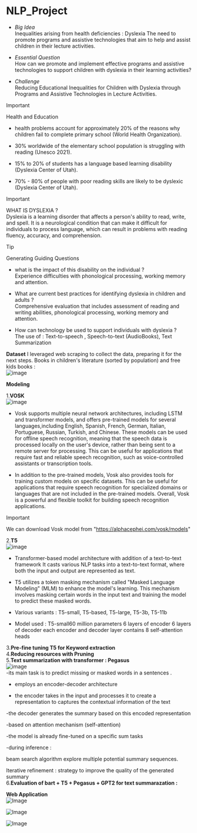 # NLP_Project
* *Big Idea* <br/>
Inequalities arising from health deficiencies : Dyslexia
The need to promote programs and assistive technologies that aim to help and assist children in their lecture activities.

* *Essential Question* <br/>
How can we promote and implement effective programs and assistive technologies to support children with dyslexia in their learning activities?

* *Challenge* <br/>
Reducing Educational Inequalities for Children with Dyslexia through Programs and Assistive Technologies in Lecture Activities.

> [!IMPORTANT]
> Health and Education

* health problems account for approximately 20% of the reasons why children fail to complete primary school (World Health Organization).

* 30% worldwide of the elementary school population is struggling with reading (Unesco 2021).
 

* 15% to 20% of students has a language based learning disability (Dyslexia Center of Utah).

 * 70% - 80% of people with poor reading skills are likely to be dyslexic (Dyslexia Center of Utah).

> [!IMPORTANT]
> WHAT IS DYSLEXIA ?  <br/>
Dyslexia is a learning disorder that affects a person's ability to read, write, and spell. It is a neurological condition that can make it difficult for individuals to process language, which can result in problems with reading fluency, accuracy, and comprehension.

> [!TIP]
>Generating Guiding Questions

* what is the impact of this disability on the individual ?  <br/>
Experience difficulties with phonological processing, working memory and attention. 

* What are current best practices for identifying dyslexia in children and adults ?  <br/>
Comprehensive evaluation that includes assessment of reading and writing abilities, phonological processing, working memory and attention.

* How can technology be used to support individuals with dyslexia ?   <br/>
The use of : Text-to-speech , Speech-to-text (AudioBooks), Text Summarization


**Dataset**
I leveraged web scraping to collect the data, preparing it for the next steps.
Books in children's literature (sorted by population) and free kids books : <br/>
![image](https://github.com/user-attachments/assets/2684e563-093d-4f9e-999d-ff2cbaeab42b)
 <br/>
 
**Modeling**  <br/>

1.**VOSK** <br/>
![image](https://github.com/user-attachments/assets/8b290b69-9bae-4b1e-b393-131f7dc35f23)
 <br/>
 * Vosk supports multiple neural network architectures, including LSTM and transformer models, and offers pre-trained models for several languages,including English, Spanish, French, German, Italian, Portuguese, Russian, Turkish, and Chinese. These models can be used for offline speech recognition, meaning that the speech data is processed locally on the user's device, rather than being sent to a remote server for processing. This can be useful for applications that require fast and reliable speech recognition, such as voice-controlled assistants or transcription tools. <br/>

* In addition to the pre-trained models, Vosk also provides tools for training custom models on specific datasets. This can be useful for applications that require speech recognition for specialized domains or languages that are not included in the pre-trained models. Overall, Vosk is a powerful and flexible toolkit for building speech recognition applications. <br/>
> [!IMPORTANT]
> We can download Vosk model from "https://alphacephei.com/vosk/models" <br/>


2.**T5** <br/>
![image](https://github.com/user-attachments/assets/bc3270ff-e210-4687-893c-4dcbeb502f44)<br/>

* Transformer-based model architecture with addition of a text-to-text framework It casts various NLP tasks into a text-to-text format, where both the input and output are represented as text.

* T5  utilizes a token masking mechanism called "Masked Language Modeling" (MLM) to enhance the model's learning. This mechanism involves masking certain words in the input text and training the model to predict these masked words.

* Various variants : T5-small, T5-based, T5-large, T5-3b, T5-11b 

* Model used : 
T5-small60 million parameters 6 layers of encoder 6 layers of decoder each encoder and decoder layer contains 8 self-attention heads

3.**Pre-fine tuning T5 for Keyword extraction** <br/>
4.**Reducing resources with Pruning** <br/>
5.**Text summarization with transformer :  Pegasus** <br/>
![image](https://github.com/user-attachments/assets/617376f9-137e-4060-9b99-d0388d19c62f) <br/>
-its main task is to predict missing or masked words in a sentences .

- employs an encoder-decoder architecture

- the encoder takes in the input and processes it to create a representation to captures the contextual information of the text 

-the decoder generates the summary based on this encoded representation

-based on attention mechanism (self-attention) 

-the model is already fine-tuned on a specific sum tasks

-during inference : 

beam search algorithm  explore multiple potential summary sequences.

Iterative refinement : strategy to improve the quality of the generated summary
<br/>
6.**Evaluation of bart + T5 + Pegasus + GPT2 for text summarazation :** <br/>

**Web Application**  <br/>
![Image](https://github.com/user-attachments/assets/ab8fb693-1dbc-4cbb-9c15-6131c9bfb0b1)

![Image](https://github.com/user-attachments/assets/b7da78b2-5e22-4932-8658-26a39c349d58)

![Image](https://github.com/user-attachments/assets/ee1eadf8-8c22-40e8-bdf1-f555d80a6fb5)
